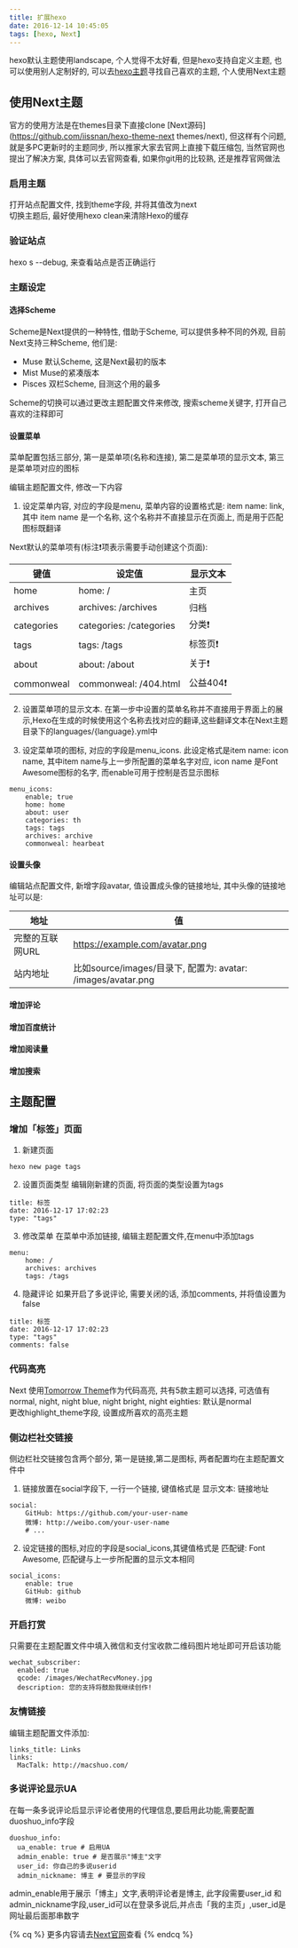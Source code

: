 ```yaml
---
title: 扩展hexo
date: 2016-12-14 10:45:05
tags: [hexo, Next]
---
```


hexo默认主题使用landscape, 个人觉得不太好看, 但是hexo支持自定义主题, 也可以使用别人定制好的,
可以去[hexo主题](https://github.com/hexojs/hexo/wiki/Themes)寻找自己喜欢的主题, 个人使用Next主题
<!--more--><!--more-->
## 使用Next主题
官方的使用方法是在themes目录下直接clone [Next源码](https://github.com/iissnan/hexo-theme-next themes/next), 但这样有个问题, 就是多PC更新时的主题同步, 所以推家大家去官网上直接下载压缩包,
当然官网也提出了解决方案, 具体可以去官网查看, 如果你git用的比较熟, 还是推荐官网做法  

### 启用主题
打开站点配置文件, 找到theme字段, 并将其值改为next  
切换主题后, 最好使用hexo clean来清除Hexo的缓存

### 验证站点
hexo s --debug, 来查看站点是否正确运行

### 主题设定

#### 选择Scheme
Scheme是Next提供的一种特性, 借助于Scheme, 可以提供多种不同的外观, 目前Next支持三种Scheme, 他们是:

- Muse 默认Scheme, 这是Next最初的版本
- Mist Muse的紧凑版本
- Pisces 双栏Scheme, 目测这个用的最多

Scheme的切换可以通过更改主题配置文件来修改, 搜索scheme关键字, 打开自己喜欢的注释即可

#### 设置菜单

菜单配置包括三部分, 第一是菜单项(名称和连接), 第二是菜单项的显示文本, 第三是菜单项对应的图标

编辑主题配置文件, 修改一下内容

1. 设定菜单内容, 对应的字段是menu, 菜单内容的设置格式是: item name: link, 其中 item name 是一个名称,
这个名称并不直接显示在页面上, 而是用于匹配图标既翻译  

Next默认的菜单项有(标注❗️项表示需要手动创建这个页面):

键值|设定值|显示文本
---|---|---
home| home: /| 主页
archives| archives: /archives| 归档
categories| categories: /categories| 分类❗️
tags| tags: /tags| 标签页❗️
about| about: /about| 关于❗️
commonweal| commonweal: /404.html| 公益404❗️

2. 设置菜单项的显示文本.
在第一步中设置的菜单名称并不直接用于界面上的展示,Hexo在生成的时候使用这个名称去找对应的翻译,这些翻译文本在Next主题目录下的languages/{language}.yml中

3. 设定菜单项的图标, 对应的字段是menu_icons. 此设定格式是item name: icon name, 其中item name与上一步所配置的菜单名字对应, icon name 是Font Awesome图标的名字, 而enable可用于控制是否显示图标

```
menu_icons:
    enable; true
    home: home
    about: user
    categories: th
    tags: tags
    archives: archive
    commonweal: hearbeat
```

#### 设置头像

编辑站点配置文件, 新增字段avatar, 值设置成头像的链接地址, 其中头像的链接地址可以是:

地址|值
---|---
完整的互联网URL| https://example.com/avatar.png
站内地址|比如source/images/目录下, 配置为: avatar: /images/avatar.png

#### 增加评论
#### 增加百度统计
#### 增加阅读量
#### 增加搜索

## 主题配置

### 增加「标签」页面
1. 新建页面
```
hexo new page tags
```
2. 设置页面类型
编辑刚新建的页面, 将页面的类型设置为tags
```
title: 标签
date: 2016-12-17 17:02:23
type: "tags"
```
3. 修改菜单
在菜单中添加链接, 编辑主题配置文件,在menu中添加tags
```
menu:
    home: /
    archives: archives
    tags: /tags
```
4. 隐藏评论
如果开启了多说评论, 需要关闭的话, 添加comments, 并将值设置为false
```
title: 标签
date: 2016-12-17 17:02:23
type: "tags"
comments: false
```

### 代码高亮
Next 使用[Tomorrow Theme](https://github.com/chriskempson/tomorrow-theme)作为代码高亮, 共有5款主题可以选择, 可选值有normal, night, night blue, night bright, night eighties: 默认是normal  
更改highlight_theme字段, 设置成所喜欢的高亮主题

### 侧边栏社交链接
侧边栏社交链接包含两个部分, 第一是链接,第二是图标, 两者配置均在主题配置文件中
1. 链接放置在social字段下, 一行一个链接, 键值格式是 显示文本: 链接地址
```
social:
    GitHub: https://github.com/your-user-name
    微博: http://weibo.com/your-user-name
    # ...
```
2. 设定链接的图标,对应的字段是social_icons,其键值格式是 匹配键: Font Awesome, 匹配键与上一步所配置的显示文本相同
```
social_icons:
    enable: true
    GitHub: github
    微博: weibo
```

### 开启打赏
只需要在主题配置文件中填入微信和支付宝收款二维码图片地址即可开启该功能
```
wechat_subscriber:
  enabled: true
  qcode: /images/WechatRecvMoney.jpg
  description: 您的支持将鼓励我继续创作!
```

### 友情链接
编辑主题配置文件添加:
```
links_title: Links
links:
  MacTalk: http://macshuo.com/
```

### 多说评论显示UA
在每一条多说评论后显示评论者使用的代理信息,要启用此功能,需要配置duoshuo_info字段
```
duoshuo_info:
  ua_enable: true # 启用UA
  admin_enable: true # 是否展示"博主"文字
  user_id: 你自己的多说userid
  admin_nickname: 博主 # 要显示的字段
```
admin_enable用于展示「博主」文字,表明评论者是博主, 此字段需要user_id 和admin_nickname字段,user_id可以在登录多说后,并点击「我的主页」,user_id是网址最后面那串数字

{% cq %} 更多内容请去[Next官网](http://theme-next.iissnan.com/)查看 {% endcq %}
